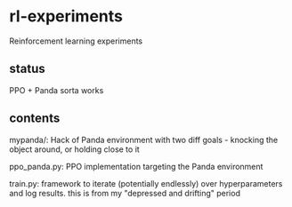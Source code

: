 # rl-experiments
Reinforcement learning experiments

## status

PPO + Panda sorta works

## contents

mypanda/: Hack of Panda environment with two diff goals - knocking the object around, or holding close to it

ppo_panda.py: PPO implementation targeting the Panda environment 

train.py: framework to iterate (potentially endlessly) over hyperparameters and
log results. this is from my "depressed and drifting" period

